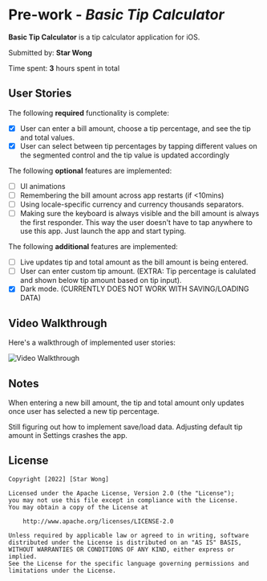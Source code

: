 # Pre-work - *Basic Tip Calculator*

**Basic Tip Calculator** is a tip calculator application for iOS.

Submitted by: **Star Wong**

Time spent: **3** hours spent in total

## User Stories

The following **required** functionality is complete:

* [x] User can enter a bill amount, choose a tip percentage, and see the tip and total values.
* [x] User can select between tip percentages by tapping different values on the segmented control and the tip value is updated accordingly

The following **optional** features are implemented:

* [ ] UI animations
* [ ] Remembering the bill amount across app restarts (if <10mins)
* [ ] Using locale-specific currency and currency thousands separators.
* [ ] Making sure the keyboard is always visible and the bill amount is always the first responder. This way the user doesn't have to tap anywhere to use this app. Just launch the app and start typing.

The following **additional** features are implemented:

- [ ] Live updates tip and total amount as the bill amount is being entered.
- [ ] User can enter custom tip amount. (EXTRA: Tip percentage is calulated and shown below tip amount based on tip input).
- [x] Dark mode. (CURRENTLY DOES NOT WORK WITH SAVING/LOADING DATA)

## Video Walkthrough

Here's a walkthrough of implemented user stories:

<img src='https://i.imgur.com/WZbLHOc.gif' title='Video Walkthrough' width='' alt='Video Walkthrough' />


## Notes

When entering a new bill amount, the tip and total amount only updates once user has selected a new tip percentage.

Still figuring out how to implement save/load data. Adjusting default tip amount in Settings crashes the app.

## License

    Copyright [2022] [Star Wong]

    Licensed under the Apache License, Version 2.0 (the "License");
    you may not use this file except in compliance with the License.
    You may obtain a copy of the License at

        http://www.apache.org/licenses/LICENSE-2.0

    Unless required by applicable law or agreed to in writing, software
    distributed under the License is distributed on an "AS IS" BASIS,
    WITHOUT WARRANTIES OR CONDITIONS OF ANY KIND, either express or implied.
    See the License for the specific language governing permissions and
    limitations under the License.
